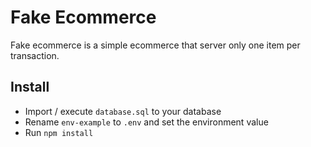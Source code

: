 # Fake Ecommerce
Fake ecommerce is a simple ecommerce that server only one item per transaction.

## Install
* Import / execute ```database.sql``` to your database
* Rename ```env-example``` to ```.env``` and set the environment value
* Run ```npm install```
